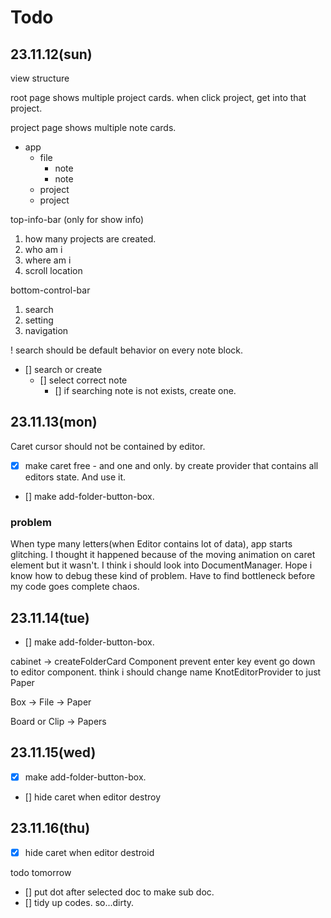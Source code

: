 # Todo

## 23.11.12(sun)

view structure

root page shows multiple project cards.
when click project, get into that project.

project page shows multiple note cards.

- app
  - file
    - note
    - note
  - project
  - project

top-info-bar (only for show info)

1. how many projects are created.
2. who am i
3. where am i
4. scroll location

bottom-control-bar

1. search
2. setting
3. navigation

! search should be default behavior on every note block.

- [] search or create
  - [] select correct note
    - [] if searching note is not exists, create one.

## 23.11.13(mon)

Caret cursor should not be contained by editor.

- [x] make caret free - and one and only.
      by create provider that contains all editors state. And use it.
- [] make add-folder-button-box.

### problem

When type many letters(when Editor contains lot of data),
app starts glitching. I thought it happened because of the
moving animation on caret element but it wasn't.
I think i should look into DocumentManager.
Hope i know how to debug these kind of problem.
Have to find bottleneck before my code goes complete chaos.

## 23.11.14(tue)

- [] make add-folder-button-box.

cabinet -> createFolderCard Component
prevent enter key event go down to editor component.
think i should change name KnotEditorProvider to just Paper

Box -> File -> Paper

Board or Clip -> Papers

## 23.11.15(wed)

- [x] make add-folder-button-box.
- [] hide caret when editor destroy

## 23.11.16(thu)

- [x] hide caret when editor destroid

todo tomorrow

- [] put dot after selected doc to make sub doc.
- [] tidy up codes. so...dirty.
